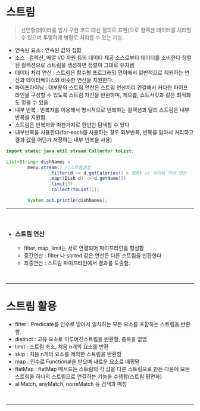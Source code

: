 # 스트림

> 선언형(데이터를 임시 구현 코드 대신 질의로 표현)으로 컬렉션 데이터를 처리할 수 있으며 투명하게 병렬로 처리할 수 있는 기능.

- 연속된 요소 : 연속된 값의 집합
- 소스 : 컬렉션, 배열 I/O 자원 등의 데이터 제공 소스로부터 데이터를 소비한다 정렬된 컬렉션으로 스트림을 생성하면 정렬이 그대로 유지됌
- 데이터 처리 연산 : 스트림은 함수형 프로그래밍 언어에서 일반적으로 지원하는 연산과 데이터베이스와 비슷한 연산을 지원한다. 
- 파이프라이닝 : 대부분의 스트림 연산은 스트림 연산끼리 연결해서 커다란 파이프 라인을 구성할 수 있도록 스트림 자신을 반환하며, 게으름, 쇼트서킷과 같은 최적화도 얻을 수 있음
- 내부 반복 : 반복자를 이용해서 명시적으로 반복하는 컬렉션과 달리 스트림은 내부 반복을 지원함.
- 스트림은 반복자와 마찬가지로 한번만 탐색할 수 있다
- 내부반복을 사용한다(for-each를 사용하는 경우 외부반복, 반복을 알아서 처리하고 결과 값을 어딘가 저장하는 내부 반복을 사용)


```java
import static java.util.stream.Collector.toList;

List<String> dishNames =
        menu.stream() //스트림생성
                .filter(d -> d.getCalories() > 300) // 데이터 처리 연산
                .map((Dish d) -> d.getName()) 
                .limit(3)
                .collect(toList());

        System.out.println(dishNames);
```

---

<br>

- ### 스트림 연산
    - filter, map, limit는 서로 연결되어 파이프라인을 형성함
    - 중간연산 : filter 나 sorted 같은 연산은 다른 스트림을 반환한다
    - 최종연산 : 스트림 파이프라인에서 결과를 도출함.

<br>
    
---

# 스트림 활용

- filter : Predicate를 인수로 받아서 일치하는 모든 요소를 포함하는 스트림을 반환함.
- distinct : 고유 요소로 이루어진스트림을 반환함, 중복을 없엠
- limit : 스트림 축소, 처음 n개의 요소를 반환
- skip : 처음 n개의 요소를 제외한 스트림을 반환함
- map : 인수로 Functional을 받으며 새로운 요소로 매핑됌
- flatMap : flatMap 메서드는 스트림의 각 값을 다른 스트림으로 만든 다음에 모든 스트림을 하나의 스트림으로 연결하는 기능을 수행함(스트림 평면화)
- allMatch, anyMatch, noneMatch 등 검색과 매칭

<br>

---




